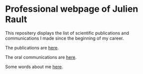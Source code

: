 # Professional webpage of Julien Rault

This repositery displays the list of scientific publications and communications I made since the beginning of my career.

The publications are [here](https://github.com/juer4886/pro_page/blob/main/publications.md).

The oral communications are [here](https://github.com/juer4886/pro_page/blob/main/communications.md).

Some words about me [here]().
